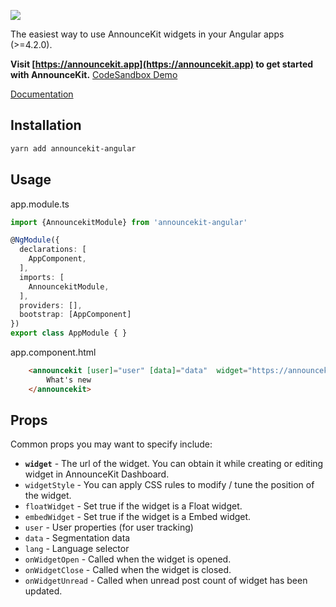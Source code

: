 ![](https://announcekit.app/images/logo@2x.png)

The easiest way to use AnnounceKit widgets in your Angular apps (>=4.2.0).

**Visit [https://announcekit.app](https://announcekit.app) to get started with AnnounceKit.**
[CodeSandbox Demo](https://codesandbox.io/s/announcekit-vue20-demo-jcfjf)

[Documentation](https://announcekit.app/docs/angular)

## Installation

```sh
yarn add announcekit-angular
```

## Usage

app.module.ts
```ts
import {AnnouncekitModule} from 'announcekit-angular'

@NgModule({
  declarations: [
    AppComponent,
  ],
  imports: [
    AnnouncekitModule,
  ],
  providers: [],
  bootstrap: [AppComponent]
})
export class AppModule { }
```


app.component.html
```html
    <announcekit [user]="user" [data]="data"  widget="https://announcekit.app/widgets/v2/2TrvK8">
        What's new
    </announcekit>
```

## Props

Common props you may want to specify include:

- **`widget`** - The url of the widget. You can obtain it while creating or editing widget in AnnounceKit Dashboard.
- `widgetStyle` - You can apply CSS rules to modify / tune the position of the widget.
- `floatWidget` - Set true if the widget is a Float widget.
- `embedWidget` - Set true if the widget is a Embed widget.
- `user` - User properties (for user tracking)
- `data` - Segmentation data
- `lang` - Language selector
- `onWidgetOpen` - Called when the widget is opened.
- `onWidgetClose` - Called when the widget is closed.
- `onWidgetUnread` - Called when unread post count of widget has been updated.